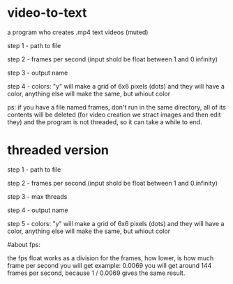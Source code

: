 # video-to-text
a program who creates .mp4 text videos (muted)



step 1 - path to file

step 2 - frames per second (input shold be float between 1 and 0.infinity)

step 3 - output name

step 4 - colors: "y" will make a grid of 6x6 pixels (dots) and they will have a color, anything else will make the same, but whiout color


ps: if you have a file named frames, don't run in the same directory, all of its contents will be deleted (for video creation we stract images and then edit they)
and the program is not threaded, so it can take a while to end.

# threaded version
step 1 - path to file

step 2 - frames per second (input shold be float between 1 and 0.infinity)

step 3 - max threads

step 4 - output name

step 5 - colors: "y" will make a grid of 6x6 pixels (dots) and they will have a color, anything else will make the same, but whiout color


#about fps:

the fps float works as a division for the frames, how lower, is how much frame per second you will get
example: 0.0069 you will get around 144 frames per second, because 1 / 0.0069 gives the same result.